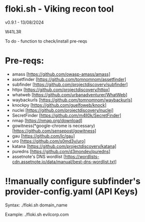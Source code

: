 # floki.sh - Viking recon tool

 v0.9.1 - 13/08/2024

 W41L3R

 To do - function to check/install pre-reqs

# Pre-reqs:
- amass [https://github.com/owasp-amass/amass]
- assetfinder [https://github.com/tomnomnom/assetfinder]
- subfinder [https://github.com/projectdiscovery/subfinder]
- httpx [https://github.com/projectdiscovery/httpx]
- whatweb [https://github.com/urbanadventurer/WhatWeb]
- waybackurls [https://github.com/tomnomnom/waybackurls]
- knockpy [https://github.com/guelfoweb/knock]
- nuclei [https://github.com/projectdiscovery/nuclei]
- SecretFinder [https://github.com/m4ll0k/SecretFinder]
- nmap [https://nmap.org/download]
- gowitness(*google-chrome is necessary) [https://github.com/sensepost/gowitness]
- gau [https://github.com/lc/gau]
- uro [https://github.com/s0md3v/uro]
- katana [https://github.com/projectdiscovery/katana]
- puredns [https://github.com/d3mondev/puredns]
- assetnote's DNS wordlist [https://wordlists-cdn.assetnote.io/data/manual/best-dns-wordlist.txt]

# !!manually configure subfinder's provider-config.yaml (API Keys)

Syntax: ./floki.sh domain_name

 Example: ./floki.sh evilcorp.com
